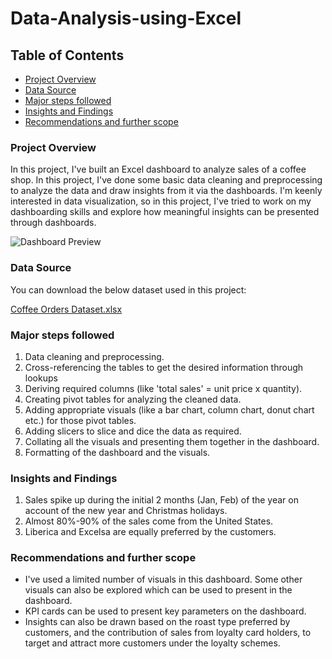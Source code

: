 # Data-Analysis-using-Excel

## Table of Contents

- [Project Overview](project-overview)
- [Data Source](data-source)
- [Major steps followed](major-steps-followed)
- [Insights and Findings](insights-and-findings)
- [Recommendations and further scope](recommendations-and-further-scope)

### Project Overview

In this project, I've built an Excel dashboard to analyze sales of a coffee shop. In this project, I've done some basic data cleaning and preprocessing to analyze the data and draw insights from it via the dashboards. I'm keenly interested in data visualization, so in this project, I've tried to work on my dashboarding skills and explore how meaningful insights can be presented through dashboards.


![Dashboard Preview](https://github.com/user-attachments/assets/e4b979a5-39ac-46d7-9874-0c5034714eb5)


### Data Source

You can download the below dataset used in this project:

[Coffee Orders Dataset.xlsx](https://github.com/user-attachments/files/16849569/Coffee.Orders.Dataset.xlsx)


### Major steps followed

1. Data cleaning and preprocessing.
2. Cross-referencing the tables to get the desired information through lookups
3. Deriving required columns (like 'total sales' = unit price x quantity).
4. Creating pivot tables for analyzing the cleaned data.
5. Adding appropriate visuals (like a bar chart, column chart, donut chart etc.) for those pivot tables.
6. Adding slicers to slice and dice the data as required.
7. Collating all the visuals and presenting them together in the dashboard.
8. Formatting of the dashboard and the visuals.

### Insights and Findings

1. Sales spike up during the initial 2 months (Jan, Feb) of the year on account of the new year and Christmas holidays.
2. Almost 80%-90% of the sales come from the United States.
3. Liberica and Excelsa are equally preferred by the customers.

### Recommendations and further scope

- I've used a limited number of visuals in this dashboard. Some other visuals can also be explored which can be used to present in the dashboard.
- KPI cards can be used to present key parameters on the dashboard.
- Insights can also be drawn based on the roast type preferred by customers, and the contribution of sales from loyalty card holders, to target and attract more customers under the loyalty schemes.
